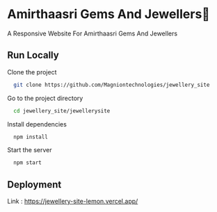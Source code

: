 
# Amirthaasri Gems And Jewellers💫

A Responsive Website For Amirthaasri Gems And Jewellers


## Run Locally

Clone the project

```bash
  git clone https://github.com/Magniontechnologies/jewellery_site
```

Go to the project directory

```bash
  cd jewellery_site/jewellerysite
```

Install dependencies

```bash
  npm install
```

Start the server

```bash
  npm start
```


## Deployment

Link : https://jewellery-site-lemon.vercel.app/



